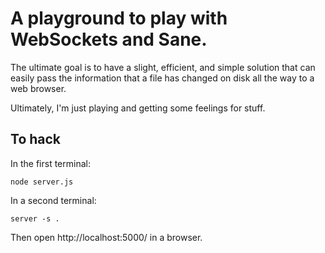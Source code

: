 # A playground to play with WebSockets and Sane.

The ultimate goal is to have a slight, efficient, and simple solution
that can easily pass the information that a file has changed on disk
all the way to a web browser.

Ultimately, I'm just playing and getting some feelings for stuff.

## To hack

In the first terminal:

    node server.js

In a second terminal:

    server -s .


Then open http://localhost:5000/ in a browser.
